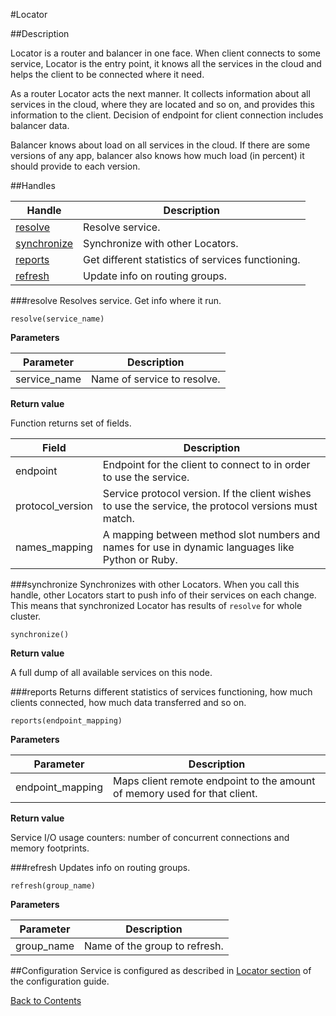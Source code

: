 #Locator

##Description

Locator is a router and balancer in one face. When client connects to some service, Locator is the entry point, it knows all the services in the cloud and helps the client to be connected where it need.

As a router Locator acts the next manner. It collects information about all services in the cloud, where they are located and so on, and provides this information to the client. Decision of endpoint for client connection includes balancer data.

Balancer knows about load on all services in the cloud. If there are some versions of any app, balancer also knows how much load (in percent) it should provide to each version.

##Handles

|**Handle**|**Description**|
|----------|---------------|
|[resolve](#resolve)|Resolve service.|
|[synchronize](#synchronize)|Synchronize with other Locators.|
|[reports](#reports)|Get different statistics of services functioning.|
|[refresh](#refresh)|Update info on routing groups.|

###resolve
Resolves service. Get info where it run.

```
resolve(service_name)
```

**Parameters**

|**Parameter**|**Description**|
|-------------|---------------|
|service_name|Name of service to resolve.|


**Return value**

Function returns set of fields.

|**Field**|**Description**|
|---------|---------------|
|endpoint|Endpoint for the client to connect to in order to use the service.|
|protocol_version|Service protocol version. If the client wishes to use the service, the protocol versions must match.|
|names_mapping|A mapping between method slot numbers and names for use in dynamic languages like Python or Ruby.|

###synchronize
Synchronizes with other Locators. When you call this handle, other Locators start to push info of their services on each change. This means that synchronized Locator has results of `resolve` for whole cluster.

```
synchronize()
```

**Return value**

A full dump of all available services on this node.

###reports
Returns different statistics of services functioning, how much clients connected, how much data transferred and so on.

```
reports(endpoint_mapping)
```

**Parameters**

|**Parameter**|**Description**|
|-------------|---------------|
|endpoint_mapping|Maps client remote endpoint to the amount of memory used for that client.|

**Return value**

Service I/O usage counters: number of concurrent connections and memory footprints.

###refresh
Updates info on routing groups.

```
refresh(group_name)
```

**Parameters**

|**Parameter**|**Description**|
|-------------|---------------|
|group_name|Name of the group to refresh.|

##Configuration
Service is configured as described in [Locator section](../maintenance_server_configuration.md#locator) of the configuration guide.

[Back to Contents](../contents.md)
